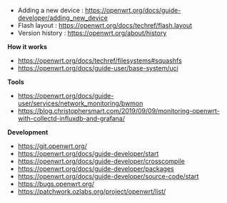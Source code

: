 * Adding a new device : https://openwrt.org/docs/guide-developer/adding_new_device
* Flash layout : https://openwrt.org/docs/techref/flash.layout
* Version history : https://openwrt.org/about/history

**How it works**
* https://openwrt.org/docs/techref/filesystems#squashfs
* https://openwrt.org/docs/guide-user/base-system/uci


**Tools**
  * https://openwrt.org/docs/guide-user/services/network_monitoring/bwmon
  * https://blog.christophersmart.com/2019/09/09/monitoring-openwrt-with-collectd-influxdb-and-grafana/

**Development**
 * https://git.openwrt.org/
 * https://openwrt.org/docs/guide-developer/start
 * https://openwrt.org/docs/guide-developer/crosscompile
 * https://openwrt.org/docs/guide-developer/packages
 * https://openwrt.org/docs/guide-developer/source-code/start
 * https://bugs.openwrt.org/
 * https://patchwork.ozlabs.org/project/openwrt/list/
